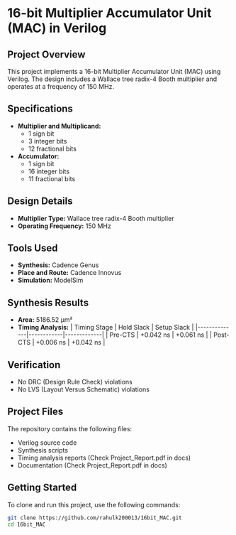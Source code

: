 # 16-bit Multiplier Accumulator Unit (MAC) in Verilog

## Project Overview
This project implements a 16-bit Multiplier Accumulator Unit (MAC) using Verilog. The design includes a Wallace tree radix-4 Booth multiplier and operates at a frequency of 150 MHz.

## Specifications
- **Multiplier and Multiplicand:**
  - 1 sign bit
  - 3 integer bits
  - 12 fractional bits
- **Accumulator:**
  - 1 sign bit
  - 16 integer bits
  - 11 fractional bits

## Design Details
- **Multiplier Type:** Wallace tree radix-4 Booth multiplier
- **Operating Frequency:** 150 MHz

## Tools Used
- **Synthesis:** Cadence Genus
- **Place and Route:** Cadence Innovus
- **Simulation:** ModelSim

## Synthesis Results
- **Area:** 5186.52 µm²
- **Timing Analysis:**
  | Timing Stage | Hold Slack | Setup Slack |
  |--------------|------------|-------------|
  | Pre-CTS      | +0.042 ns  | +0.061 ns   |
  | Post-CTS     | +0.006 ns  | +0.042 ns   |

## Verification
- No DRC (Design Rule Check) violations
- No LVS (Layout Versus Schematic) violations

## Project Files
The repository contains the following files:
- Verilog source code
- Synthesis scripts
- Timing analysis reports (Check Project_Report.pdf in docs)
- Documentation (Check Project_Report.pdf in docs)

## Getting Started
To clone and run this project, use the following commands:
```bash
git clone https://github.com/rahulk200013/16bit_MAC.git
cd 16bit_MAC

